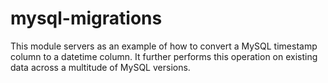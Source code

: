 # mysql-migrations

This module servers as an example of how to convert a MySQL timestamp column to a datetime column. It further performs
this operation on existing data across a multitude of MySQL versions.

